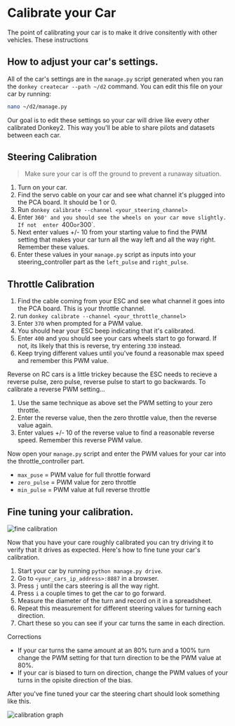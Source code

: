 # Calibrate your Car 

The point of calibrating your car is to make it drive consitently with
other vehicles. These instructions 

## How to adjust your car's settings.

All of the car's settings are in the `manage.py` script generated when 
you ran the `donkey createcar --path ~/d2` command. You can edit
this file on your car by running:
```bash
nano ~/d2/manage.py
```

Our goal is to edit these settings so your car will drive like every
other calibrated Donkey2. This way you'll be able to share pilots and 
datasets between each car. 


## Steering Calibration

> Make sure your car is off the ground to prevent a runaway situation.

1. Turn on your car.
2. Find the servo cable on your car and see what channel it's plugged into the
PCA board. It should be 1 or 0.
3. Run `donkey calibrate --channel <your_steering_channel>`
4. Enter `360' and you should see the wheels on your car move slightly. If not 
enter `400` or `300`.
5. Next enter values +/- 10 from your starting value to find the PWM setting
that makes your car turn all the way left and all the way right. Remember 
these values. 
6. Enter these values in your `manage.py` script as inputs into your 
steering_controller part as the `left_pulse` and `right_pulse`. 


## Throttle Calibration

1. Find the cable coming from your ESC and see what channel it goes into the
PCA board. This is your throttle channel.
2. run `donkey calibrate --channel <your_throttle_channel>`
3. Enter `370` when prompted for a PWM value.
4. You should hear your ESC beep indicating that it's calibrated. 
5. Enter `400` and you should see your cars wheels start to go forward. If not,
its likely that this is reverse, try entering `330` instead.
6. Keep trying different values until you've found a reasonable max speed and
remember this PWM value.


Reverse on RC cars is a little trickey because the ESC needs to recieve a
reverse pulse, zero pulse, reverse pulse to start to go backwards. To calibrate
a reverse PWM setting...

1. Use the same technique as above set the PWM setting to your zero throttle. 
2. Enter the reverse value, then the zero throttle value, then the reverse 
value again. 
3. Enter values +/- 10 of the reverse value to find a reasonable reverse speed.
Remember this reverse PWM value. 


Now open your `manage.py` script and enter the PWM values for your car into
the throttle_controller part. 
* `max_puse` = PWM value for full throttle forward
* `zero_pulse` = PWM value for zero throttle
* `min_pulse` = PWM value at full reverse throttle




## Fine tuning your calibration. 

![fine calibration](../assets/fine_calibration.gif)

Now that you have your care roughly calibrated you can try driving it to 
verify that it drives as expected. Here's how to fine tune your car's calibration. 

1. Start your car by running `python manage.py drive`.
2. Go to `<your_cars_ip_address>:8887` in a browser. 
3. Press `j` until the cars steering is all the way right. 
4. Press `i` a couple times to get the car to go forward.
5. Measure the diameter of the turn and record on it in a spreadsheet. 
6. Repeat this measurement for different steering values for turning each 
direction. 
7. Chart these so you can see if your car turns the same in each direction. 

Corrections
* If your car turns the same amount at an 80% turn and a 100% turn change the
PWM setting for that turn direction to be the PWM value at 80%. 
* If your car is biased to turn on direction, change the PWM values of your turns
in the opisite direction of the bias.

After you've fine tuned your car the steering chart should look something like
this.

![calibration graph](../assets/calibration_graph.png)
